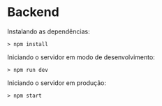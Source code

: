 # Backend

Instalando as dependências:

```
> npm install
```

Iniciando o servidor em modo de desenvolvimento:

```
> npm run dev
```

Iniciando o servidor em produção:

```
> npm start
```
